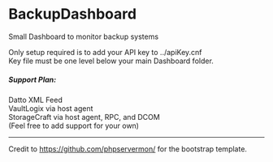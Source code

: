 # BackupDashboard
Small Dashboard to monitor backup systems<br>

Only setup required is to add your API key to ../apiKey.cnf<br>
Key file must be one level below your main Dashboard folder.<br>


<h5>Support Plan:</h5>
  Datto XML Feed</br>
  VaultLogix via host agent</br>
  StorageCraft via host agent, RPC, and DCOM</br>
  (Feel free to add support for your own)</br>

-------------
Credit to https://github.com/phpservermon/ for the bootstrap template.
